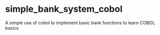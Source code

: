 # simple_bank_system_cobol
A simple use of cobol to implement basic bank functions to learn COBOL basics 

